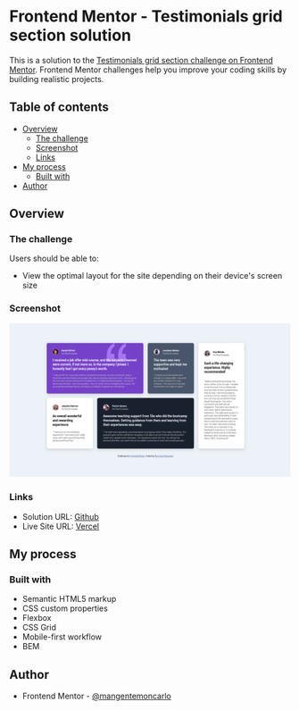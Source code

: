 # Frontend Mentor - Testimonials grid section solution

This is a solution to the [Testimonials grid section challenge on Frontend Mentor](https://www.frontendmentor.io/challenges/testimonials-grid-section-Nnw6J7Un7). Frontend Mentor challenges help you improve your coding skills by building realistic projects.

## Table of contents

- [Overview](#overview)
  - [The challenge](#the-challenge)
  - [Screenshot](#screenshot)
  - [Links](#links)
- [My process](#my-process)
  - [Built with](#built-with)
- [Author](#author)

## Overview

### The challenge

Users should be able to:

- View the optimal layout for the site depending on their device's screen size

### Screenshot

![](Screenshot.png)

### Links

- Solution URL: [Github](https://github.com/mangentemoncarlo/grid-section)
- Live Site URL: [Vercel](https://grid-section-ecru.vercel.app/)

## My process

### Built with

- Semantic HTML5 markup
- CSS custom properties
- Flexbox
- CSS Grid
- Mobile-first workflow
- BEM

## Author

- Frontend Mentor - [@mangentemoncarlo](https://www.frontendmentor.io/profile/mangentemoncarlo)
